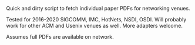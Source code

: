 Quick and dirty script to fetch individual paper PDFs for networking venues.

Tested for 2016-2020 SIGCOMM, IMC, HotNets, NSDI, OSDI. Will probably work for other ACM and Usenix venues as well. More adapters welcome.

Assumes full PDFs are available on network.
